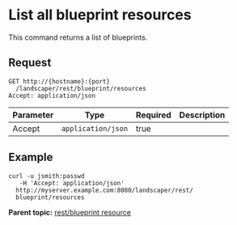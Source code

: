 # List all blueprint resources

This command returns a list of blueprints.

## Request

```
GET http://{hostname}:{port}
  /landscaper/rest/blueprint/resources
Accept: application/json

```

|Parameter|Type|Required|Description|
|---------|----|--------|-----------|
|Accept|`application/json`|true| |

## Example

```
curl -u jsmith:passwd 
   -H 'Accept: application/json'
  http://myserver.example.com:8080/landscaper/rest/
  blueprint/resources
```

**Parent topic:** [rest/blueprint resource](../../com.edt.api.doc/topics/rest_blueprint_.md)

